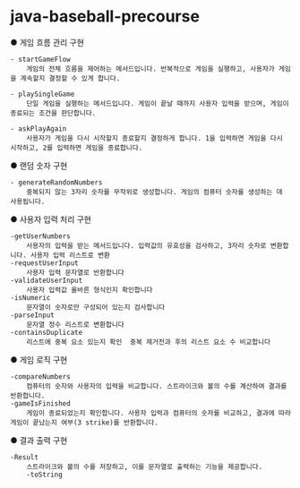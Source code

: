 # java-baseball-precourse

● 게임 흐름 관리 구현

    - startGameFlow
        게임의 전체 흐름을 제어하는 메서드입니다. 반복적으로 게임을 실행하고, 사용자가 게임을 계속할지 결정할 수 있게 합니다.
        
    - playSingleGame
        단일 게임을 실행하는 메서드입니다. 게임이 끝날 때까지 사용자 입력을 받으며, 게임이 종료되는 조건을 판단합니다.
        
    - askPlayAgain
        사용자가 게임을 다시 시작할지 종료할지 결정하게 합니다. 1을 입력하면 게임을 다시 시작하고, 2를 입력하면 게임을 종료합니다.

● 랜덤 숫자 구현

    - generateRandomNumbers
        중복되지 않는 3자리 숫자를 무작위로 생성합니다. 게임의 컴퓨터 숫자를 생성하는 데 사용됩니다.

● 사용자 입력 처리 구현

    -getUserNumbers
        사용자의 입력을 받는 메서드입니다. 입력값의 유효성을 검사하고, 3자리 숫자로 변환합니다. 사용자 입력 리스트로 변환
    -requestUserInput
        사용자 입력 문자열로 반환합니다
    -validateUserInput
        사용자 입력값 올바른 형식인지 확인합니다
    -isNumeric
        문자열이 숫자로만 구성되어 있는지 검사합니다   
    -parseInput
        문자열 정수 리스트로 변환합니다
    -containsDuplicate
        리스트에 중복 요소 있는지 확인  중복 제거전과 후의 리스트 요소 수 비교합니다

● 게임 로직 구현

    -compareNumbers
        컴퓨터의 숫자와 사용자의 입력을 비교합니다. 스트라이크와 볼의 수를 계산하여 결과를 반환합니다.
    -gameIsFinished
        게임이 종료되었는지 확인합니다. 사용자 입력과 컴퓨터의 숫자를 비교하고, 결과에 따라 게임이 끝났는지 여부(3 strike)를 반환합니다.

● 결과 출력 구현

    -Result
        스트라이크와 볼의 수를 저장하고, 이를 문자열로 출력하는 기능을 제공합니다.
        -toString       
